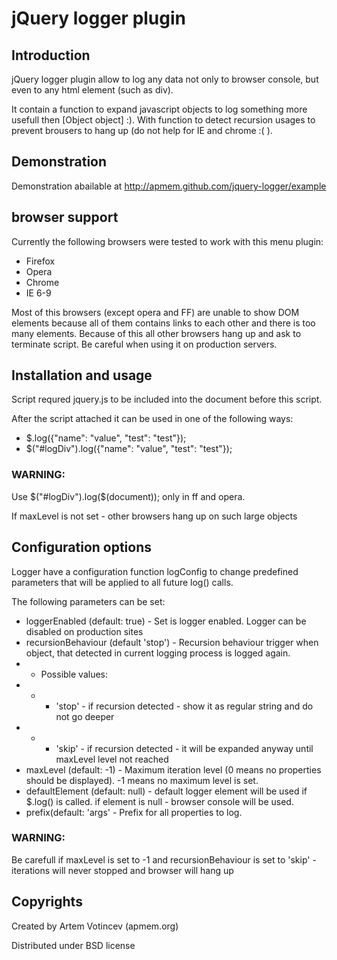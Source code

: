 # jQuery logger plugin

## Introduction

jQuery logger plugin allow to log any data not only to browser console, but even to any html element (such as div).

It contain a function to expand javascript objects to log something more usefull then [Object object] :). 
With function to detect recursion usages to prevent brousers to hang up (do not help for IE and chrome :( ).

## Demonstration

Demonstration abailable at http://apmem.github.com/jquery-logger/example

## browser support

Currently the following browsers were tested to work with this menu plugin:

* Firefox
* Opera
* Chrome
* IE 6-9

Most of this browsers (except opera and FF) are unable to show DOM elements because all of them contains links to each other and there is too many elements.
Because of this all other browsers hang up and ask to terminate script. Be careful when using it on production servers.

## Installation and usage

Script requred jquery.js to be included into the document before this script.

After the script attached it can be used in one of the following ways:

 * $.log({"name": "value", "test": "test"});
 * $("#logDiv").log({"name": "value", "test": "test"});

### WARNING: 

Use $("#logDiv").log($(document)); only in ff and opera. 

If maxLevel is not set - other browsers hang up on such large objects

## Configuration options

Logger have a configuration function logConfig to change predefined parameters that will be applied to all future log() calls.

The following parameters can be set:

* loggerEnabled (default: true) - Set is logger enabled. Logger can be disabled on production sites
* recursionBehaviour (default 'stop') - Recursion behaviour trigger when object, that detected in current logging process is logged again.
* * Possible values:
* * * 'stop' - if recursion detected - show it as regular string and do not go deeper
* * * 'skip' - if recursion detected - it will be expanded anyway until maxLevel level not reached
* maxLevel (default: -1) - Maximum iteration level (0 means no properties should be displayed). -1 means no maximum level is set.
* defaultElement (default: null) - default logger element will be used if $.log() is called. if element is null - browser console will be used.
* prefix(default: 'args' - Prefix for all properties to log.

### WARNING:

Be carefull if maxLevel is set to -1 and recursionBehaviour is set to 'skip' - iterations will never stopped and browser will hang up

## Copyrights

Created by Artem Votincev (apmem.org)

Distributed under BSD license

